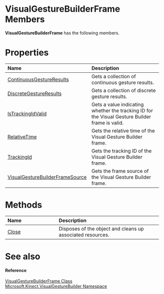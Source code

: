 VisualGestureBuilderFrame Members  
=================================  

**VisualGestureBuilderFrame** has the following members.  

<span id="publicpropertiesSection"></span>

Properties  
==========  

<table>
<colgroup>
<col width="30%" />
<col width="60%" />
</colgroup>
<thead>
<tr class="header">
<th align="left">Name</th>
<th align="left">Description</th>
</tr>
</thead>
<tbody>
<tr class="odd">
<td align="left"><a href="Properties/ContinuousGestureResults.md">ContinuousGestureResults</a></td>
<td align="left">Gets a collection of continuous gesture results.</td>
</tr>
<tr class="even">
<td align="left"><a href="Properties/DiscreteGestureResults.md">DiscreteGestureResults</a></td>
<td align="left">Gets a collection of discrete gesture results.</td>
</tr>
<tr class="odd">
<td align="left"><a href="Properties/IsTrackingIdValid_Property.md">IsTrackingIdValid</a></td>
<td align="left">Gets a value indicating whether the tracking ID for the Visual Gesture Builder frame is valid.</td>
</tr>
<tr class="even">
<td align="left"><a href="Properties/RelativeTime_Property.md">RelativeTime</a></td>
<td align="left">Gets the relative time of the Visual Gesture Builder frame.</td>
</tr>
<tr class="odd">
<td align="left"><a href="Properties/TrackingId_Property.md">TrackingId</a></td>
<td align="left">Gets the tracking ID of the Visual Gesture Builder frame.</td>
</tr>
<tr class="even">
<td align="left"><a href="Properties/VisualGestureBuilderFram.md">VisualGestureBuilderFrameSource</a></td>
<td align="left">Gets the frame source of the Visual Gesture Builder frame.</td>
</tr>
</tbody>
</table>

<span id="publicmethodsSection"></span>

Methods  
=======  

<table>
<colgroup>
<col width="30%" />
<col width="60%" />
</colgroup>
<thead>
<tr class="header">
<th align="left">Name</th>
<th align="left">Description</th>
</tr>
</thead>
<tbody>
<tr class="odd">
<td align="left"><a href="Methods/Close_Method.md">Close</a></td>
<td align="left">Disposes of the object and cleans up associated resources.</td>
</tr>
</tbody>
</table>

<span id="ID4EK"></span>

See also  
========  

<span id="ID4EM"></span>
#### Reference  

[VisualGestureBuilderFrame Class](../VisualGestureBuilderFrame.md)  
 [Microsoft.Kinect.VisualGestureBuilder Namespace](../../Kinect.VisualGestureBuil.md)  



<!--Please do not edit the data in the comment block below.-->
<!--
TOCTitle : VisualGestureBuilderFrame Members
RLTitle : VisualGestureBuilderFrame Members
KeywordF : Microsoft.Kinect.VisualGestureBuilder.VisualGestureBuilderFrame
KeywordF : VisualGestureBuilderFrame
KeywordK : VisualGestureBuilderFrame class
KeywordK : VisualGestureBuilderFrame class, all members
KeywordK : Microsoft.Kinect.VisualGestureBuilder.VisualGestureBuilderFrame class
HelpPriority : 1
KeywordA : AllMembers.T:Microsoft.Kinect.VisualGestureBuilder.VisualGestureBuilderFrame
AssetID : AllMembers.T:Microsoft.Kinect.VisualGestureBuilder.VisualGestureBuilderFrame
Locale : en-us
CommunityContent : 1
TargetOS : Windows
TopicType : kbSyntax
DocSet : K4Wv2
ProjType : K4Wv2Proj
Technology : Kinect for Windows
Product : Kinect for Windows SDK v2
productversion : 20
-->
